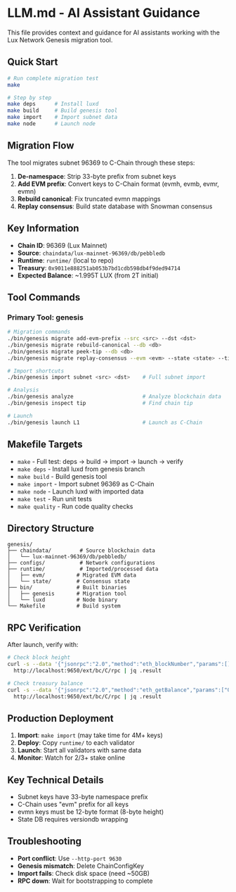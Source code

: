# LLM.md - AI Assistant Guidance

This file provides context and guidance for AI assistants working with the Lux Network Genesis migration tool.

## Quick Start

```bash
# Run complete migration test
make

# Step by step
make deps      # Install luxd
make build     # Build genesis tool
make import    # Import subnet data
make node      # Launch node
```

## Migration Flow

The tool migrates subnet 96369 to C-Chain through these steps:

1. **De-namespace**: Strip 33-byte prefix from subnet keys
2. **Add EVM prefix**: Convert keys to C-Chain format (evmh, evmb, evmr, evmn)
3. **Rebuild canonical**: Fix truncated evmn mappings
4. **Replay consensus**: Build state database with Snowman consensus

## Key Information

- **Chain ID**: 96369 (Lux Mainnet)
- **Source**: `chaindata/lux-mainnet-96369/db/pebbledb`
- **Runtime**: `runtime/` (local to repo)
- **Treasury**: `0x9011e888251ab053b7bd1cdb598db4f9ded94714`
- **Expected Balance**: ~1.995T LUX (from 2T initial)

## Tool Commands

### Primary Tool: genesis

```bash
# Migration commands
./bin/genesis migrate add-evm-prefix --src <src> --dst <dst>
./bin/genesis migrate rebuild-canonical --db <db>
./bin/genesis migrate peek-tip --db <db>
./bin/genesis migrate replay-consensus --evm <evm> --state <state> --tip <tip>

# Import shortcuts
./bin/genesis import subnet <src> <dst>    # Full subnet import

# Analysis
./bin/genesis analyze                      # Analyze blockchain data
./bin/genesis inspect tip                  # Find chain tip

# Launch
./bin/genesis launch L1                    # Launch as C-Chain
```

## Makefile Targets

- `make` - Full test: deps → build → import → launch → verify
- `make deps` - Install luxd from genesis branch
- `make build` - Build genesis tool
- `make import` - Import subnet 96369 as C-Chain
- `make node` - Launch luxd with imported data
- `make test` - Run unit tests
- `make quality` - Run code quality checks

## Directory Structure

```
genesis/
├── chaindata/         # Source blockchain data
│   └── lux-mainnet-96369/db/pebbledb/
├── configs/           # Network configurations
├── runtime/           # Imported/processed data
│   ├── evm/          # Migrated EVM data
│   └── state/        # Consensus state
├── bin/              # Built binaries
│   ├── genesis       # Migration tool
│   └── luxd          # Node binary
└── Makefile          # Build system
```

## RPC Verification

After launch, verify with:

```bash
# Check block height
curl -s --data '{"jsonrpc":"2.0","method":"eth_blockNumber","params":[],"id":1}' \
  http://localhost:9650/ext/bc/C/rpc | jq .result

# Check treasury balance
curl -s --data '{"jsonrpc":"2.0","method":"eth_getBalance","params":["0x9011e888251ab053b7bd1cdb598db4f9ded94714","latest"],"id":1}' \
  http://localhost:9650/ext/bc/C/rpc | jq .result
```

## Production Deployment

1. **Import**: `make import` (may take time for 4M+ keys)
2. **Deploy**: Copy `runtime/` to each validator
3. **Launch**: Start all validators with same data
4. **Monitor**: Watch for 2/3+ stake online

## Key Technical Details

- Subnet keys have 33-byte namespace prefix
- C-Chain uses "evm" prefix for all keys
- evmn keys must be 12-byte format (8-byte height)
- State DB requires versiondb wrapping

## Troubleshooting

- **Port conflict**: Use `--http-port 9630`
- **Genesis mismatch**: Delete ChainConfigKey
- **Import fails**: Check disk space (need ~50GB)
- **RPC down**: Wait for bootstrapping to complete